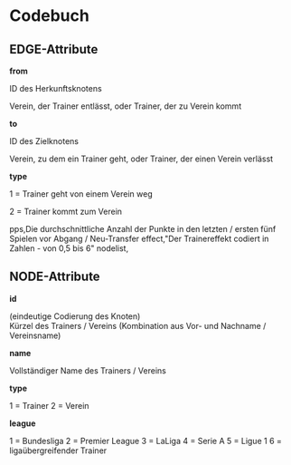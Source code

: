 # Codebuch

## EDGE-Attribute

**from** 

ID des Herkunftsknotens  

Verein, der Trainer entlässt, oder Trainer, der zu Verein kommt
 

**to** 

ID des Zielknotens  

Verein, zu dem ein Trainer geht, oder Trainer, der einen Verein verlässt

**type** 

1 = Trainer geht von einem Verein weg 

2 = Trainer kommt zum Verein

pps,Die durchschnittliche Anzahl der Punkte in den letzten / ersten fünf Spielen vor Abgang / Neu-Transfer 
effect,"Der Trainereffekt codiert in Zahlen - von 0,5 bis 6"
nodelist,

## NODE-Attribute

**id** 

(eindeutige Codierung des Knoten)   
Kürzel des Trainers / Vereins (Kombination aus Vor- und Nachname / Vereinsname)

**name** 

Vollständiger Name des Trainers / Vereins

**type** 

1 = Trainer
2 = Verein

**league** 

1 = Bundesliga
2 = Premier League
3 = LaLiga
4 = Serie A
5 = Ligue 1
6 = ligaübergreifender Trainer
